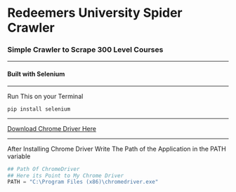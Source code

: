 # Redeemers University Spider Crawler

### Simple Crawler to Scrape 300 Level Courses 

___
#### Built with Selenium

___
Run This on your Terminal
```
pip install selenium
```
___

[Download Chrome Driver Here](https://chromedriver.chromium.org/downloads "Chrome Driver")

___
After Installing Chrome Driver 
Write The Path of the Application in the PATH variable
```python
## Path Of ChromeDriver
## Here its Point to My Chrome Driver
PATH = "C:\Program Files (x86)\chromedriver.exe"
```